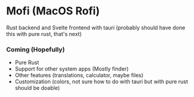 # Mofi (MacOS Rofi)

Rust backend and Svelte frontend with tauri (probably should have done this with pure rust, that's next)

### Coming (Hopefully)
- Pure Rust
- Support for other system apps (Mostly finder)
- Other features (translations, calculator, maybe files)
- Customization (colors, not sure how to do with tauri but with pure rust should be doable)
